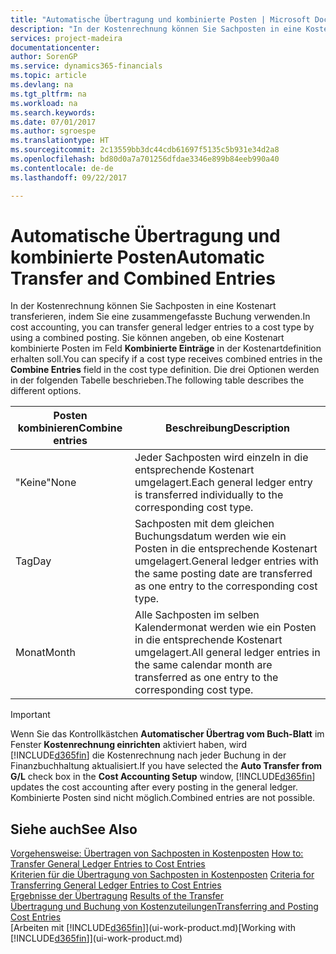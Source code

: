 ```yaml
---
title: "Automatische Übertragung und kombinierte Posten | Microsoft Docs"
description: "In der Kostenrechnung können Sie Sachposten in eine Kostenart transferieren, indem Sie eine zusammengefasste Buchung verwenden. Sie können angeben, ob eine Kostenart kombinierte Posten im Feld **Kombinierte Einträge** in der Kostenartdefinition erhalten soll. Die drei Optionen werden in der folgenden Tabelle beschrieben."
services: project-madeira
documentationcenter: 
author: SorenGP
ms.service: dynamics365-financials
ms.topic: article
ms.devlang: na
ms.tgt_pltfrm: na
ms.workload: na
ms.search.keywords: 
ms.date: 07/01/2017
ms.author: sgroespe
ms.translationtype: HT
ms.sourcegitcommit: 2c13559bb3dc44cdb61697f5135c5b931e34d2a8
ms.openlocfilehash: bd80d0a7a701256dfdae3346e899b84eeb990a40
ms.contentlocale: de-de
ms.lasthandoff: 09/22/2017

---
```

# <a name="automatic-transfer-and-combined-entries"></a><span data-ttu-id="ea13f-105">Automatische Übertragung und kombinierte Posten</span><span class="sxs-lookup"><span data-stu-id="ea13f-105">Automatic Transfer and Combined Entries</span></span>
<span data-ttu-id="ea13f-106">In der Kostenrechnung können Sie Sachposten in eine Kostenart transferieren, indem Sie eine zusammengefasste Buchung verwenden.</span><span class="sxs-lookup"><span data-stu-id="ea13f-106">In cost accounting, you can transfer general ledger entries to a cost type by using a combined posting.</span></span> <span data-ttu-id="ea13f-107">Sie können angeben, ob eine Kostenart kombinierte Posten im Feld **Kombinierte Einträge** in der Kostenartdefinition erhalten soll.</span><span class="sxs-lookup"><span data-stu-id="ea13f-107">You can specify if a cost type receives combined entries in the **Combine Entries** field in the cost type definition.</span></span> <span data-ttu-id="ea13f-108">Die drei Optionen werden in der folgenden Tabelle beschrieben.</span><span class="sxs-lookup"><span data-stu-id="ea13f-108">The following table describes the different options.</span></span>  

|<span data-ttu-id="ea13f-109">Posten kombinieren</span><span class="sxs-lookup"><span data-stu-id="ea13f-109">Combine entries</span></span>|<span data-ttu-id="ea13f-110">Beschreibung</span><span class="sxs-lookup"><span data-stu-id="ea13f-110">Description</span></span>|  
|---------------------|-----------------|  
|<span data-ttu-id="ea13f-111">"Keine"</span><span class="sxs-lookup"><span data-stu-id="ea13f-111">None</span></span>|<span data-ttu-id="ea13f-112">Jeder Sachposten wird einzeln in die entsprechende Kostenart umgelagert.</span><span class="sxs-lookup"><span data-stu-id="ea13f-112">Each general ledger entry is transferred individually to the corresponding cost type.</span></span>|  
|<span data-ttu-id="ea13f-113">Tag</span><span class="sxs-lookup"><span data-stu-id="ea13f-113">Day</span></span>|<span data-ttu-id="ea13f-114">Sachposten mit dem gleichen Buchungsdatum werden wie ein Posten in die entsprechende Kostenart umgelagert.</span><span class="sxs-lookup"><span data-stu-id="ea13f-114">General ledger entries with the same posting date are transferred as one entry to the corresponding cost type.</span></span>|  
|<span data-ttu-id="ea13f-115">Monat</span><span class="sxs-lookup"><span data-stu-id="ea13f-115">Month</span></span>|<span data-ttu-id="ea13f-116">Alle Sachposten im selben Kalendermonat werden wie ein Posten in die entsprechende Kostenart umgelagert.</span><span class="sxs-lookup"><span data-stu-id="ea13f-116">All general ledger entries in the same calendar month are transferred as one entry to the corresponding cost type.</span></span>|  

> [!IMPORTANT]  
>  <span data-ttu-id="ea13f-117">Wenn Sie das Kontrollkästchen **Automatischer Übertrag vom Buch-Blatt** im Fenster **Kostenrechnung einrichten** aktiviert haben, wird [!INCLUDE[d365fin](includes/d365fin_md.md)] die Kostenrechnung nach jeder Buchung in der Finanzbuchhaltung aktualisiert.</span><span class="sxs-lookup"><span data-stu-id="ea13f-117">If you have selected the **Auto Transfer from G/L** check box in the **Cost Accounting Setup** window, [!INCLUDE[d365fin](includes/d365fin_md.md)] updates the cost accounting after every posting in the general ledger.</span></span> <span data-ttu-id="ea13f-118">Kombinierte Posten sind nicht möglich.</span><span class="sxs-lookup"><span data-stu-id="ea13f-118">Combined entries are not possible.</span></span>  

## <a name="see-also"></a><span data-ttu-id="ea13f-119">Siehe auch</span><span class="sxs-lookup"><span data-stu-id="ea13f-119">See Also</span></span>  
 <span data-ttu-id="ea13f-120">[Vorgehensweise: Übertragen von Sachposten in Kostenposten](finance-how-to-transfer-general-ledger-entries-to-cost-entries.md) </span><span class="sxs-lookup"><span data-stu-id="ea13f-120">[How to: Transfer General Ledger Entries to Cost Entries](finance-how-to-transfer-general-ledger-entries-to-cost-entries.md) </span></span>  
 <span data-ttu-id="ea13f-121">[Kriterien für die Übertragung von Sachposten in Kostenposten](finance-criteria-for-transferring-general-ledger-entries-to-cost-entries.md) </span><span class="sxs-lookup"><span data-stu-id="ea13f-121">[Criteria for Transferring General Ledger Entries to Cost Entries](finance-criteria-for-transferring-general-ledger-entries-to-cost-entries.md) </span></span>  
 <span data-ttu-id="ea13f-122">[Ergebnisse der Übertragung](finance-results-of-the-transfer.md) </span><span class="sxs-lookup"><span data-stu-id="ea13f-122">[Results of the Transfer](finance-results-of-the-transfer.md) </span></span>  
 [<span data-ttu-id="ea13f-123">Übertragung und Buchung von Kostenzuteilungen</span><span class="sxs-lookup"><span data-stu-id="ea13f-123">Transferring and Posting Cost Entries</span></span>](finance-transfer-and-post-cost-entries.md)  
 <span data-ttu-id="ea13f-124">[Arbeiten mit [!INCLUDE[d365fin](includes/d365fin_md.md)]](ui-work-product.md)</span><span class="sxs-lookup"><span data-stu-id="ea13f-124">[Working with [!INCLUDE[d365fin](includes/d365fin_md.md)]](ui-work-product.md)</span></span>

